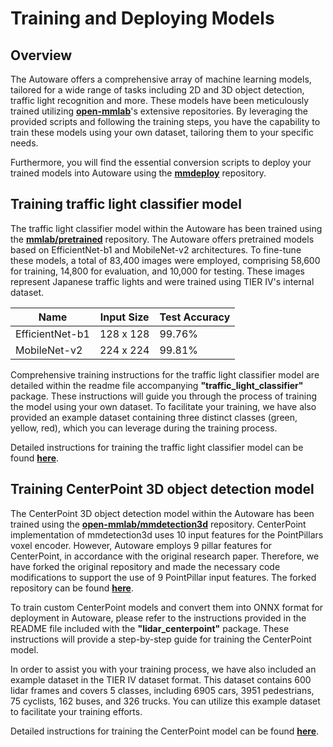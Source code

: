 # Training and Deploying Models

## Overview

The Autoware offers a comprehensive array of machine learning models, tailored for a wide range of tasks including 2D and 3D object detection,
traffic light recognition and more. These models have been meticulously trained utilizing **[open-mmlab](https://github.com/open-mmlab)**'s extensive repositories.
By leveraging the provided scripts and following the training steps, you have the capability to train these models using your own dataset,
tailoring them to your specific needs.

Furthermore, you will find the essential conversion scripts to deploy your trained models into Autoware using the **[mmdeploy](https://github.com/open-mmlab/mmdeploy)** repository.

## Training traffic light classifier model

The traffic light classifier model within the Autoware has been trained using the **[mmlab/pretrained](https://github.com/open-mmlab/mmpretrain)** repository.
The Autoware offers pretrained models based on EfficientNet-b1 and MobileNet-v2 architectures.
To fine-tune these models, a total of 83,400 images were employed, comprising 58,600 for training,
14,800 for evaluation, and 10,000 for testing. These images represent Japanese traffic lights and were trained using TIER IV's internal dataset.

| Name            | Input Size | Test Accuracy |
| --------------- | ---------- | ------------- |
| EfficientNet-b1 | 128 x 128  | 99.76%        |
| MobileNet-v2    | 224 x 224  | 99.81%        |

Comprehensive training instructions for the traffic light classifier model are detailed within
the readme file accompanying **"traffic_light_classifier"** package. These instructions will guide you through
the process of training the model using your own dataset. To facilitate your training, we have also provided
an example dataset containing three distinct classes (green, yellow, red), which you can leverage during the training process.

Detailed instructions for training the traffic light classifier model can be found **[here](https://github.com/autowarefoundation/autoware.universe/blob/main/perception/traffic_light_classifier/README.md)**.

## Training CenterPoint 3D object detection model

The CenterPoint 3D object detection model within the Autoware has been trained using the **[open-mmlab/mmdetection3d](https://github.com/open-mmlab/mmdetection3d)** repository. CenterPoint
implementation of mmdetection3d uses 10 input features for the PointPillars voxel encoder. However, Autoware employs 9 pillar features for CenterPoint, in accordance with the original research paper. Therefore, we have
forked the original repository and made the necessary code modifications to support the use of 9 PointPillar input features. The forked repository can be found **[here](https://github.com/autowarefoundation/mmdetection3d)**.

To train custom CenterPoint models and convert them into ONNX format for deployment in Autoware, please refer to the instructions provided in the README file included with the
**"lidar_centerpoint"** package. These instructions will provide a step-by-step guide for training the CenterPoint model.

In order to assist you with your training process, we have also included an example dataset in the TIER IV dataset format.
This dataset contains 600 lidar frames and covers 5 classes, including 6905 cars, 3951 pedestrians, 75 cyclists, 162 buses, and 326 trucks.
You can utilize this example dataset to facilitate your training efforts.

Detailed instructions for training the CenterPoint model can be found **[here](https://github.com/autowarefoundation/autoware.universe/blob/main/perception/lidar_centerpoint/README.md)**.
